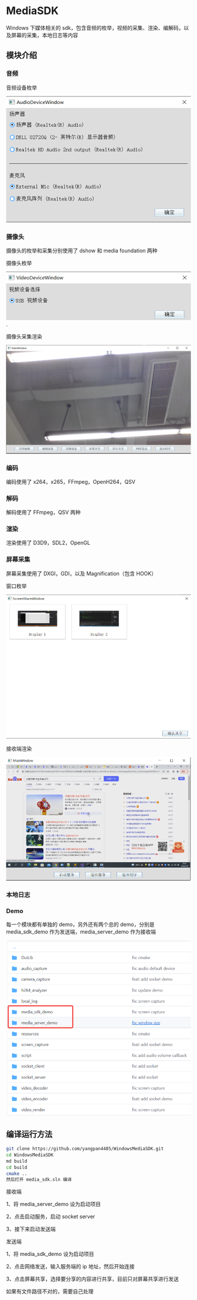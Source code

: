 # MediaSDK

Windows 下媒体相关的 sdk，包含音频的枚举，视频的采集、渲染、编解码，以及屏幕的采集，本地日志等内容

## 模块介绍

### 音频

音频设备枚举

![](./image/audio_device.png)

### 摄像头

摄像头的枚举和采集分别使用了 dshow 和 media foundation 两种

摄像头枚举

![](./image/video_device.png).

摄像头采集渲染

![](./image/video_render.png)

### 编码

编码使用了 x264，x265，FFmpeg，OpenH264，QSV

### 解码

解码使用了 FFmpeg，QSV 两种

### 渲染

渲染使用了 D3D9，SDL2，OpenGL

### 屏幕采集

屏幕采集使用了 DXGI，GDI，以及 Magnification（包含 HOOK）

窗口枚举

![](./image/window_enum.png)

接收端渲染

![](./image/screen_receive.png)

### 本地日志

### Demo

每一个模块都有单独的 demo，另外还有两个总的 demo，分别是 media_sdk_demo 作为发送端，media_server_demo 作为接收端

![](./image/demo.png)

## 编译运行方法

```bash
git clone https://github.com/yangpan4485/WindowsMediaSDK.git
cd WindowsMediaSDK
md build
cd build
cmake ..
然后打开 media_sdk.sln 编译
```

接收端

1、将 media_server_demo 设为启动项目

2、点击启动服务，启动 socket server

3、接下来启动发送端

发送端

1、将 media_sdk_demo 设为启动项目

2、点击网络发送，输入服务端的 ip 地址，然后开始连接

3、点击屏幕共享，选择要分享的内容进行共享，目前只对屏幕共享进行发送

如果有文件路径不对的，需要自己处理

